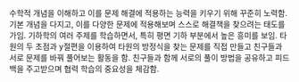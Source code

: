 수학적 개념을 이해하고 이를 문제 해결에 적용하는 능력을 키우기 위해 꾸준히 노력함. 기본 개념을 다지고, 이를 다양한 문제에 적용해보며 스스로 해결책을 찾으려는 태도를 가임. 기하학의 여러 주제를 학습하면서, 특히 평면 기하 부분에서 높은 흥미를 보임. 타원의 두 초점과 y절편을 이용하여 타원의 방정식을 찾는 문제를 직접 만들고 친구들과 서로 문제를 바꿔 풀어보는 활동을 함. 친구들과 함께 서로의 풀이 방법을 공유하고 피드백을 주고받으며 협력 학습의 중요성을 체감함.